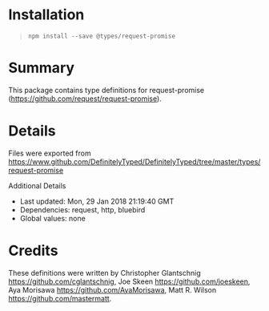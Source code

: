 # Installation
> `npm install --save @types/request-promise`

# Summary
This package contains type definitions for request-promise (https://github.com/request/request-promise).

# Details
Files were exported from https://www.github.com/DefinitelyTyped/DefinitelyTyped/tree/master/types/request-promise

Additional Details
 * Last updated: Mon, 29 Jan 2018 21:19:40 GMT
 * Dependencies: request, http, bluebird
 * Global values: none

# Credits
These definitions were written by Christopher Glantschnig <https://github.com/cglantschnig>, Joe Skeen <https://github.com/joeskeen>, Aya Morisawa <https://github.com/AyaMorisawa>, Matt R. Wilson <https://github.com/mastermatt>.
